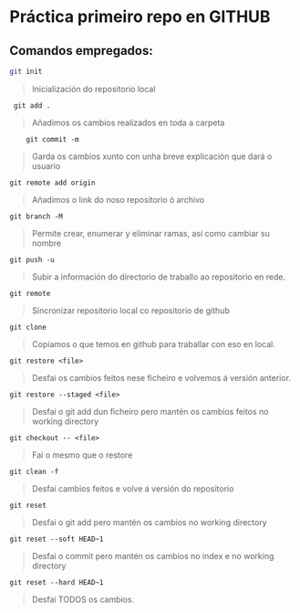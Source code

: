 # Práctica primeiro repo en GITHUB
## Comandos empregados: 
```bash
git init
```

> Inicialización do repositorio local

```
 git add .
```
>Añadimos os cambios realizados en toda a carpeta 

```
    git commit -m
```
>Garda os cambios xunto con unha breve explicación que dará o usuario

``` 
git remote add origin
```
>Añadimos o link do noso repositorio ó archivo
```
git branch -M
```
> Permite crear, enumerar y eliminar ramas, así como cambiar su nombre
```
git push -u
```
> Subir a información do directorio de traballo ao repositorio en rede.

```
git remote
```
>Sincronizar repositorio local co repositorio de github

```
git clone
```
>Copiamos o que temos en github para traballar con eso en local.

```
git restore <file>
```
>Desfai os cambios feitos nese ficheiro e volvemos á versión anterior.
```
git restore --staged <file>
```
> Desfai o git add dun ficheiro pero mantén os cambios feitos no working directory
```
git checkout -- <file>
```
> Fai o mesmo que o restore <file>
```
git clean -f 
```
>Desfai cambios feitos e volve á versión do repositorio
```
git reset
```
>Desfai o git add pero mantén os cambios no working directory
```
git reset --soft HEAD~1
```
>Desfai o commit pero mantén os cambios no index e no working directory
```
git reset --hard HEAD~1
```
>Desfai TODOS os cambios.